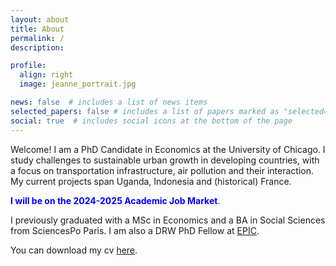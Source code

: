 ```yaml
---
layout: about
title: About
permalink: /
description: 

profile:
  align: right
  image: jeanne_portrait.jpg

news: false  # includes a list of news items
selected_papers: false # includes a list of papers marked as "selected={true}"
social: true  # includes social icons at the bottom of the page
---
```


Welcome! I am a PhD Candidate in Economics at the University of Chicago. I study challenges to sustainable urban growth in developing countries, with a focus on transportation infrastructure, air pollution and their interaction. My current projects span Uganda, Indonesia and (historical) France.

<span style="color: blue;">**I will be on the 2024-2025 Academic Job Market**.</span>

I previously graduated with a MSc in Economics and a BA in Social Sciences from SciencesPo Paris. I am also a DRW PhD Fellow at [EPIC](https://epic.uchicago.edu/people/jeanne-sorin/).

You can download my cv [here](/assets/pdf/cv_jeanne.pdf).
